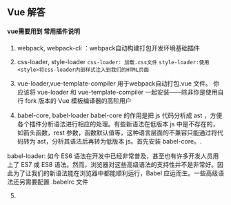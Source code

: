 ## Vue 解答

#### vue需要用到 常用插件说明

1. webpack, webpack-cli ：webpack自动构建打包开发环境基础插件
2. css-loader, style-loader
 `css-loader: 加载.css文件`
 `style-loader:使用<style>将css-loader内部样式注入到我们的HTML页面`

3. vue-loader,vue-template-compiler 用于webpack自动打包.vue 文件。
你应该将 vue-loader 和 vue-template-compiler 一起安装——除非你是使用自行 fork 版本的 Vue 模板编译器的高阶用户

4. babel-core, babel-loader
babel-core 的作用是把 js 代码分析成 ast ，方便各个插件分析语法进行相应的处理。有些新语法在低版本 js 中是不存在的，如箭头函数，rest 参数，函数默认值等，这种语言层面的不兼容只能通过将代码转为 ast，分析其语法后再转为低版本 js。首先安装 babel-core。.

babel-loader: 如今 ES6 语法在开发中已经非常普及，甚至也有许多开发人员用上了 ES7 或 ES8 语法。然而，浏览器对这些高级语法的支持性并不是非常好。因此为了让我们的新语法能在浏览器中都能顺利运行，Babel 应运而生。一些高级语法还另需要配置 .babelrc 文件

5. 